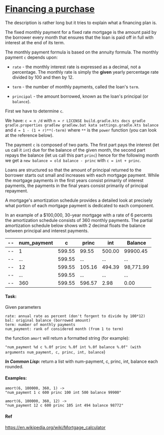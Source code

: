 # [Financing a purchase](https://www.codewars.com/kata/financing-a-purchase "https://www.codewars.com/kata/59c68ea2aeb2843e18000109")

The description is rather long but it tries to explain what a financing plan is. 

The fixed monthly payment for a fixed rate mortgage is the amount paid by the borrower every month that ensures 
that the loan is paid off in full with interest at the end of its term. 

The monthly payment formula is based on the annuity formula. 
The monthly payment `c` depends upon:

- `rate` - the monthly interest rate is expressed as a decimal, not a percentage. 
The monthly rate is simply the **given** yearly percentage rate divided by 100 and then by 12.

- `term` - the number of monthly payments, called the loan's `term`.
- `principal` - the amount borrowed, known as the loan's principal (or `balance`).

First we have to determine `c`.

We have: `c = n /d` with `n = r LICENSE build.gradle.kts docs gradle gradle.properties gradlew gradlew.bat kata settings.gradle.kts balance` and `d = 1 - (1 + r)**(-term)` where `**` is the `power` function (you can look at the reference below).

The payment `c` is composed of two parts. The first part pays the interest (let us call it `int`)
due for the balance of the given month, the second part repays the balance (let us call this part `princ`) hence for the following month we get a `new balance = old balance - princ` with `c = int + princ`. 

Loans are structured so that the amount of principal returned to the borrower starts out small and increases with each mortgage payment. 
While the mortgage payments in the first years consist primarily of interest payments, the payments in the final years consist primarily of principal repayment.

A mortgage's amortization schedule provides a detailed look at precisely what portion of each mortgage payment is dedicated to each component.

In an example of a $100,000, 30-year mortgage with a rate of 6 percents the amortization schedule consists of 360 monthly payments.
The partial amortization schedule below shows with 2 decimal floats
the balance between principal and interest payments.

--|num_payment|c |princ |int |Balance |
--|-----------|-----------|-----------|-----------|-----------|
--|1 |599.55 |99.55 |500.00 |99900.45 |
--|... |599.55 |... |... |... |
--|12 |599.55 |105.16 |494.39 |98,771.99 |
--|... |599.55 |... |... |... |
--|360 |599.55 |596.57 |2.98 |0.00 |

#### Task:
Given parameters 
```
rate: annual rate as percent (don't forgent to divide by 100*12)
bal: original balance (borrowed amount) 
term: number of monthly payments
num_payment: rank of considered month (from 1 to term)
```
the function `amort` will return a formatted string (for example):

`"num_payment %d c %.0f princ %.0f int %.0f balance %.0f" (with arguments num_payment, c, princ, int, balance`)

***In Common Lisp:***
return a list with num-payment, c, princ, int, balance each rounded.

#### Examples:
```
amort(6, 100000, 360, 1) ->
"num_payment 1 c 600 princ 100 int 500 balance 99900"

amort(6, 100000, 360, 12) ->
"num_payment 12 c 600 princ 105 int 494 balance 98772"

```
#### Ref
<https://en.wikipedia.org/wiki/Mortgage_calculator>
